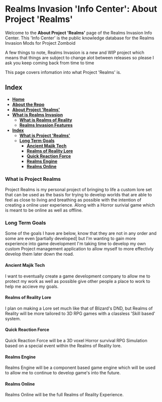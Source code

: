 # Realms Invasion 'Info Center': **About Project 'Realms'**

Welcome to the **About Project 'Realms'** page of the Realms Invasion Info Center. 
This 'Info Center' is the public knowledge database for the Realms Invasion Mods for Project Zomboid

A few things to note, 
Realms Invasion is a new and WIP project which means that things are subject to change alot between releases so please I ask you keep coming back from time to time

This page covers infomation into what Project 'Realms' is.

## **Index**
- [**Home**](https://github.com/FueledByOCHD/Realms-Invasion-Info-Center/blob/develop/README.md)
- [**About the Repo**](https://github.com/FueledByOCHD/Realms-Invasion-Info-Center/blob/develop/README.md#about-the-repo)
- [**About Project 'Realms'**](https://github.com/FueledByOCHD/Realms-Invasion-Info-Center/blob/develop/AboutProjectRealms.md)
- [**What is Realms Invasion**](https://github.com/FueledByOCHD/Realms-Invasion-Info-Center/blob/develop/README.md#what-is-realms-invasion)
    - [**What is Realms of Reality**](https://github.com/FueledByOCHD/Realms-Invasion-Info-Center/blob/develop/AboutRealmsOfReality.md)
    - [**Realms Invasion Features**](https://github.com/FueledByOCHD/Realms-Invasion-Info-Center/blob/develop/README.md#realms-invasion-features)
- [**Index**](https://github.com/FueledByOCHD/Realms-Invasion-Info-Center/blob/develop/AboutProjectRealms#index)
    - [**What is Project 'Realms'**](https://github.com/FueledByOCHD/Realms-Invasion-Info-Center/blob/develop/AboutProjectRealms#what-is-project-realms)
    - [**Long Term Goals**](https://github.com/FueledByOCHD/Realms-Invasion-Info-Center/blob/develop/AboutProjectRealms#long-term-goals)
        - [**Ancient Majik Tech**](https://github.com/FueledByOCHD/Realms-Invasion-Info-Center/blob/develop/AboutProjectRealms#ancient-majik-tech)
        - [**Realms of Reality Lore**](https://github.com/FueledByOCHD/Realms-Invasion-Info-Center/blob/develop/AboutProjectRealms#realms-of-reality-lore)
        - [**Quick Reaction Force**](https://github.com/FueledByOCHD/Realms-Invasion-Info-Center/blob/develop/AboutProjectRealms#quick-reaction-force)
        - [**Realms Engine**](https://github.com/FueledByOCHD/Realms-Invasion-Info-Center/blob/develop/AboutProjectRealms#realms-engine)
        - [**Realms Online**](https://github.com/FueledByOCHD/Realms-Invasion-Info-Center/blob/develop/AboutProjectRealms#realms-online)

### **What is Project Realms**

Project Realms is my personal project of bringing to life a custom lore set that can be used as the basis for trying to develop worlds that are able to feel as close to living and breathing as possible with the intention of creating a online user experience. Along with a Horror surivial game which is meant to be online as well as offline.

### **Long Term Goals**

Some of the goals I have are below, know that they are not in any order and some are even [partially developed] but I'm wanting to gain more experience into game development I'm taking time to develop my own custom Project management application to allow myself to more effectivly develop them later down the road.

#### **Ancient Majik Tech**

I want to eventually create a game development company to allow me to protect my work as well as possible give other people a place to work to help me accieve my goals.

#### **Realms of Reality Lore**

I plan on making a Lore set much like that of Blizard's DND, but Realms of Reality will be more tailored to 3D RPG games with a classless 'Skill based' system.

#### **Quick Reaction Force**

Quick Reaction Force will be a 3D voxel Horror survival RPG Simulation based on a special event within the Realms of Reality lore.

#### **Realms Engine**

Realms Engine will be a component based game engine which will be used to allow me to continue to develop game's into the future.

#### **Realms Online**

Realms Online will be the full Realms of Reality Experience.